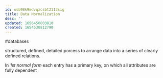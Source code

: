 ```yaml
---
id: osb98k9mdvqzcsbt2113sig
title: Data Normalization
desc: ''
updated: 1656450003810
created: 1654530812790
---
```

#databases

structured, defined, detailed porcess to arrange data into a series of clearly defined relations.

In *1st normal form* each entry has a primary key, on which all attributes are fully dependent
